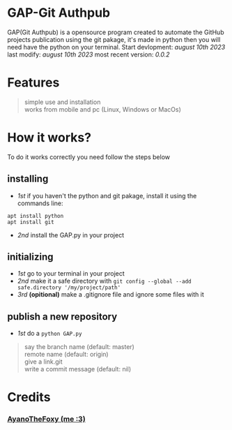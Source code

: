 # GAP-Git Authpub
 GAP(Git Authpub) is a opensource program created to automate the GitHub projects publication
 using the git pakage, it's made in python then you will need have the python on your terminal.
 Start devlopment: _august 10th 2023_ last modify: _august 10th 2023_ most recent version: _0.0.2_

# Features
> simple use and installation  
> works from mobile and pc (Linux, Windows or MacOs)

# How it works?
 To do it works correctly you need follow the steps below 
 
## installing
 - _1st_ if you haven't the python and git pakage, install it using the commands line:
 ```
 apt install python
 apt install git
 ```
 - _2nd_ install the GAP.py in your project  
 
## initializing
 - _1st_ go to your terminal in your project  
 - _2nd_ make it a safe directory with `git config --global --add safe.directory '/my/project/path'`  
 - _3rd_ **(opitional)** make a .gitignore file and ignore some files with it  

## publish a new repository
 - _1st_ do a `python GAP.py` 
 > say the branch name (default: master)  
 > remote name (default: origin)  
 > give a link.git  
 > write a commit message (default: nil)  

# Credits
### [AyanoTheFoxy (me :3)](https://github.com/AyanoTheFox)
